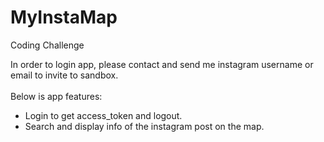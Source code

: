# MyInstaMap
Coding Challenge

In order to login app, please contact and send me instagram username or email to invite to sandbox.</br>
</br>
Below is app features:</br>
- Login to get access_token and logout.</br>
- Search and display info of the instagram post on the map.
